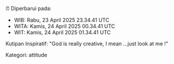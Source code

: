 ⏰ Diperbarui pada:
- WIB: Rabu, 23 April 2025 23.34.41 UTC
- WITA: Kamis, 24 April 2025 00.34.41 UTC
- WIT: Kamis, 24 April 2025 01.34.41 UTC

Kutipan Inspiratif:
"God is really creative, I mean ...just look at me !"


Kategori: attitude


